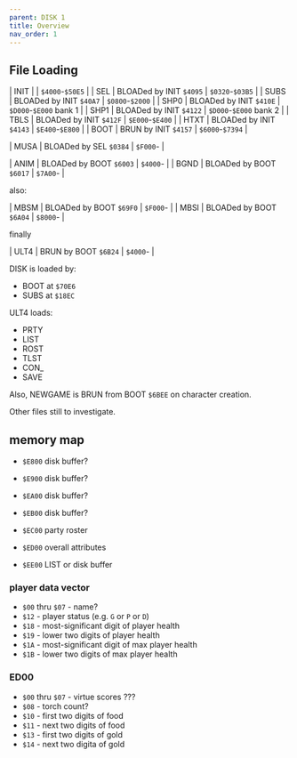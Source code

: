 ```yaml
---
parent: DISK 1
title: Overview
nav_order: 1
---
```


## File Loading

| INIT |                         | `$4000`-`$50E5`   |
| SEL  | BLOADed by INIT `$4095` | `$0320`-`$03B5`   |
| SUBS | BLOADed by INIT `$40A7` | `$0800`-`$2000`   |
| SHP0 | BLOADed by INIT `$410E` | `$D000`-`$E000` bank 1  |
| SHP1 | BLOADed by INIT `$4122` | `$D000`-`$E000` bank 2  |
| TBLS | BLOADed by INIT `$412F` | `$E000`-`$E400`   |
| HTXT | BLOADed by INIT `$4143` | `$E400`-`$E800`   |
| BOOT | BRUN    by INIT `$4157` | `$6000`-`$7394`   |

| MUSA | BLOADed by SEL  `$0384` | `$F000`-          |

| ANIM | BLOADed by BOOT `$6003` | `$4000`-          |
| BGND | BLOADed by BOOT `$6017` | `$7A00`-          |

also:

| MBSM | BLOADed by BOOT `$69F0` | `$F000`-          |
| MBSI | BLOADed by BOOT `$6A04` | `$8000`-          |

finally

| ULT4 | BRUN    by BOOT `$6B24` | `$4000`-          |

DISK is loaded by:
* BOOT at `$70E6`
* SUBS at `$18EC`

ULT4 loads:

* PRTY
* LIST
* ROST
* TLST
* CON_
* SAVE

Also, NEWGAME is BRUN from BOOT `$6BEE` on character creation.

Other files still to investigate.

## memory map

* `$E800` disk buffer?
* `$E900` disk buffer?
* `$EA00` disk buffer?
* `$EB00` disk buffer?

* `$EC00` party roster
* `$ED00` overall attributes
* `$EE00` LIST or disk buffer

### player data vector

* `$00` thru `$07` - name?
* `$12` - player status (e.g. `G` or `P` or `D`)
* `$18` - most-significant digit of player health
* `$19` - lower two digits of player health
* `$1A` - most-significant digit of max player health
* `$1B` - lower two digits of max player health

### ED00

* `$00` thru `$07` - virtue scores ???
* `$08` - torch count?
* `$10` - first two digits of food
* `$11` - next two digits of food
* `$13` - first two digits of gold
* `$14` - next two digita of gold

